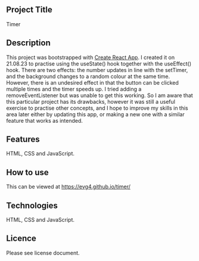 ## Project Title
Timer
## Description
This project was bootstrapped with [Create React App](https://github.com/facebook/create-react-app). I created it on 21.08.23 to practise using the useState() hook together with the useEffect() hook. There are two effects: the number updates in line with the setTimer, and the background changes to a random colour at the same time. However, there is an undesired effect in that the button can be clicked multiple times and the timer speeds up. I tried adding a removeEventListener but was unable to get this working. So I am aware that this particular project has its drawbacks, however it was still a useful exercise to practise other concepts, and I hope to improve my skills in this area later either by updating this app, or making a new one with a similar feature that works as intended.
## Features
HTML, CSS and JavaScript.
## How to use
This can be viewed at https://evg4.github.io/timer/
## Technologies
HTML, CSS and JavaScript.
## Licence
Please see license document.



